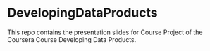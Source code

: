 # DevelopingDataProducts

This repo contains the presentation slides for Course Project of the Coursera Course Developing Data Products.
